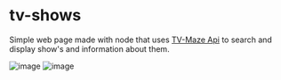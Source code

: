 # tv-shows
Simple web page made with node that uses [TV-Maze Api](https://www.tvmaze.com/api) to search and display show's and information about them.

![image](https://user-images.githubusercontent.com/119688260/215496072-99d21fe2-7474-41f7-be4c-f9fe08ad84fe.png)
![image](https://user-images.githubusercontent.com/119688260/215496346-25faa4d9-cc28-4d68-a792-fb14b5ba90d6.png)
